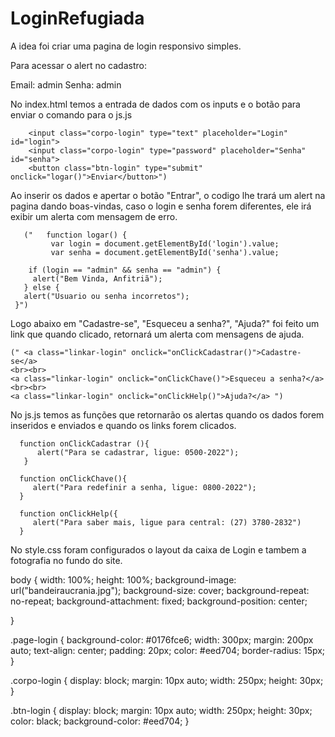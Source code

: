 # LoginRefugiada

A idea foi criar uma pagina de login responsivo simples.

Para acessar o alert no cadastro:

Email: admin
Senha: admin


No index.html temos a entrada de dados com os inputs e o botão para enviar o comando para o js.js

        <input class="corpo-login" type="text" placeholder="Login" id="login">
        <input class="corpo-login" type="password" placeholder="Senha" id="senha">
        <button class="btn-login" type="submit" onclick="logar()">Enviar</button>")
    
    




Ao inserir os dados e apertar o botão "Entrar", o codigo lhe trará um alert na pagina dando boas-vindas, caso o login e senha forem diferentes, ele irá exibir um alerta com mensagem de erro.

       ("   function logar() {
             var login = document.getElementById('login').value;
             var senha = document.getElementById('senha').value;

        if (login == "admin" && senha == "admin") {
         alert("Bem Vinda, Anfitriã");
       } else {
       alert("Usuario ou senha incorretos");
     }")




Logo abaixo em "Cadastre-se", "Esqueceu a senha?", "Ajuda?" foi feito um link que quando clicado, retornará um alerta com mensagens de ajuda.

    (" <a class="linkar-login" onclick="onClickCadastrar()">Cadastre-se</a>
    <br><br>
    <a class="linkar-login" onclick="onClickChave()">Esqueceu a senha?</a>
    <br><br>
    <a class="linkar-login" onclick="onClickHelp()">Ajuda?</a> ")




No js.js temos as funções que retornarão os alertas quando os dados forem inseridos e enviados e quando os links forem clicados.


      function onClickCadastrar (){
          alert("Para se cadastrar, ligue: 0500-2022");
       }
          
      function onClickChave(){
         alert("Para redefinir a senha, ligue: 0800-2022");
      }

      function onClickHelp({
         alert("Para saber mais, ligue para central: (27) 3780-2832")
      }
 
 
 
 
 No style.css foram configurados o layout da caixa de Login e tambem a fotografia no fundo do site.
 
  
  
   body { 
       width: 100%;
       height: 100%;
       background-image: url("bandeiraucrania.jpg");
       background-size: cover;
       background-repeat: no-repeat;
       background-attachment: fixed;
       background-position: center;
      
   }
  
   .page-login {
       background-color: #0176fce6;
       width: 300px;
       margin: 200px auto;
       text-align: center;
       padding: 20px;
       color: #eed704;
       border-radius: 15px;
   }
  
  .corpo-login {
      display: block;
      margin: 10px auto;
      width: 250px;
      height: 30px;
  }
  
   .btn-login {
       display: block;
       margin: 10px auto;
       width: 250px;
       height: 30px;
       color: black;
       background-color: #eed704;
   }

